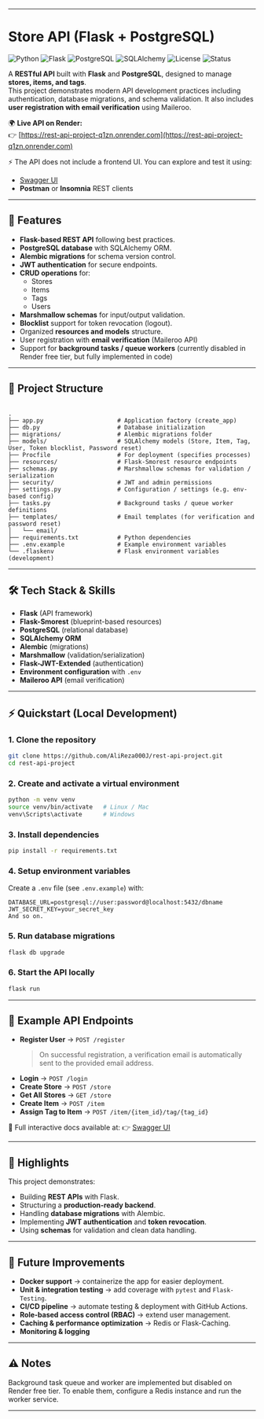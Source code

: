 
---

# Store API (Flask + PostgreSQL)

![Python](https://img.shields.io/badge/Python-3.10%2B-blue?logo=python)
![Flask](https://img.shields.io/badge/Flask-API-success?logo=flask)
![PostgreSQL](https://img.shields.io/badge/PostgreSQL-Database-316192?logo=postgresql)
![SQLAlchemy](https://img.shields.io/badge/SQLAlchemy-ORM-red)
![License](https://img.shields.io/badge/License-MIT-lightgrey)
![Status](https://img.shields.io/badge/Status-Deployed-brightgreen)

A **RESTful API** built with **Flask** and **PostgreSQL**, designed to manage **stores, items, and tags**.  
This project demonstrates modern API development practices including authentication, database migrations, and schema validation. 
It also includes **user registration with email verification** using Maileroo.

🌍 **Live API on Render:**  
👉 [https://rest-api-project-q1zn.onrender.com](https://rest-api-project-q1zn.onrender.com)  

⚡ The API does not include a frontend UI. You can explore and test it using:
- [Swagger UI](https://rest-api-project-q1zn.onrender.com/swagger-ui)  
- **Postman** or **Insomnia** REST clients  

---

## 🚀 Features

* **Flask-based REST API** following best practices.
* **PostgreSQL database** with SQLAlchemy ORM.
* **Alembic migrations** for schema version control.
* **JWT authentication** for secure endpoints.
* **CRUD operations** for:
  * Stores
  * Items
  * Tags
  * Users
* **Marshmallow schemas** for input/output validation.
* **Blocklist** support for token revocation (logout).
* Organized **resources and models** structure.
* User registration with **email verification** (Maileroo API)
* Support for **background tasks / queue workers** (currently disabled in Render free tier, but fully implemented in code)

---

## 📂 Project Structure

```

.
├── app.py                     # Application factory (create_app)
├── db.py                      # Database initialization
├── migrations/                # Alembic migrations folder
├── models/                    # SQLAlchemy models (Store, Item, Tag, User, Token blocklist, Password reset)
├── Procfile                   # For deployment (specifies processes)
├── resources/                 # Flask-Smorest resource endpoints
├── schemas.py                 # Marshmallow schemas for validation / serialization
├── security/                  # JWT and admin permissions
├── settings.py                # Configuration / settings (e.g. env-based config)
├── tasks.py                   # Background tasks / queue worker definitions
├── templates/                 # Email templates (for verification and password reset)
│   └── email/
├── requirements.txt           # Python dependencies
├── .env.example               # Example environment variables
└── .flaskenv                  # Flask environment variables (development)

````

---

## 🛠️ Tech Stack & Skills

* **Flask** (API framework)
* **Flask-Smorest** (blueprint-based resources)
* **PostgreSQL** (relational database)
* **SQLAlchemy ORM**
* **Alembic** (migrations)
* **Marshmallow** (validation/serialization)
* **Flask-JWT-Extended** (authentication)
* **Environment configuration** with `.env`
* **Maileroo API** (email verification)

---

## ⚡ Quickstart (Local Development)

### 1. Clone the repository

```bash
git clone https://github.com/AliReza000J/rest-api-project.git
cd rest-api-project
````

### 2. Create and activate a virtual environment

```bash
python -m venv venv
source venv/bin/activate   # Linux / Mac
venv\Scripts\activate      # Windows
```

### 3. Install dependencies

```bash
pip install -r requirements.txt
```

### 4. Setup environment variables

Create a `.env` file (see `.env.example`) with:

```
DATABASE_URL=postgresql://user:password@localhost:5432/dbname
JWT_SECRET_KEY=your_secret_key
And so on.
```

### 5. Run database migrations

```bash
flask db upgrade
```

### 6. Start the API locally

```bash
flask run
```

---

## 📌 Example API Endpoints

* **Register User** → `POST /register`
  > On successful registration, a verification email is automatically sent to the provided email address.
* **Login** → `POST /login`
* **Create Store** → `POST /store`
* **Get All Stores** → `GET /store`
* **Create Item** → `POST /item`
* **Assign Tag to Item** → `POST /item/{item_id}/tag/{tag_id}`

📖 Full interactive docs available at:
👉 [Swagger UI](https://rest-api-project-q1zn.onrender.com/swagger-ui)

---

## 🎯 Highlights

This project demonstrates:

* Building **REST APIs** with Flask.
* Structuring a **production-ready backend**.
* Handling **database migrations** with Alembic.
* Implementing **JWT authentication** and **token revocation**.
* Using **schemas** for validation and clean data handling.

---

## 🔮 Future Improvements

* **Docker support** → containerize the app for easier deployment.
* **Unit & integration testing** → add coverage with `pytest` and `Flask-Testing`.
* **CI/CD pipeline** → automate testing & deployment with GitHub Actions.
* **Role-based access control (RBAC)** → extend user management.
* **Caching & performance optimization** → Redis or Flask-Caching.
* **Monitoring & logging**

---

## ⚠️ Notes

Background task queue and worker are implemented but disabled on Render free tier. 
To enable them, configure a Redis instance and run the worker service.

---
